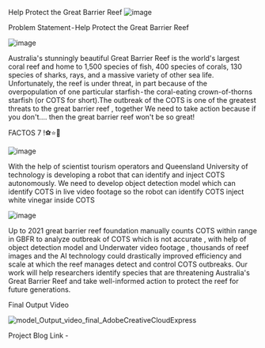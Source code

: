 Help Protect the Great Barrier Reef
![image](https://user-images.githubusercontent.com/99066414/155345054-28be20e2-50c2-45a0-9979-3d0da4165e61.png)

Problem Statement - Help Protect the Great Barrier Reef

![image](https://user-images.githubusercontent.com/99066414/155345212-bfd62953-5c9d-4d0d-8712-f54794e2b929.png)

Australia's stunningly beautiful Great Barrier Reef is the world's largest coral reef and home to 1,500 species of fish, 400 species of corals, 130 species of sharks, rays, and a massive variety of other sea life. Unfortunately, the reef is under threat, in part because of the overpopulation of one particular starfish - the coral-eating crown-of-thorns starfish (or COTS for short).The outbreak of the COTS is one of the greatest threats to the great barrier reef , together We need to take action because if you don't…. then the great barrier reef won't be so great!

FACTOS 7 !⚽⭐🌊


![image](https://user-images.githubusercontent.com/99066414/155345282-4459ac3e-0c77-433e-8afd-861ae928f5ac.png)

With the help of scientist tourism operators and Queensland University of technology is developing a robot that can identify and inject COTS autonomously. We need to develop object detection model which can identify COTS in live video footage so the robot can identify COTS inject white vinegar inside COTS

![image](https://user-images.githubusercontent.com/99066414/155345335-5a05b26f-6b87-4118-9420-791296029274.png)

Up to 2021 great barrier reef foundation manually counts COTS within range in GBFR to analyze outbreak of COTS which is not accurate , with help of object detection model and Underwater video footage , thousands of reef images and the AI technology could drastically improved efficiency and scale at which the reef manages detect and control COTS outbreaks.
Our work will help researchers identify species that are threatening Australia's Great Barrier Reef and take well-informed action to protect the reef for future generations.

Final Output Video

![model_Output_video_final_AdobeCreativeCloudExpress](https://user-images.githubusercontent.com/99066414/155348536-d7fa7f96-df0f-42cc-8342-30854831a86f.gif)


Project Blog Link - 

